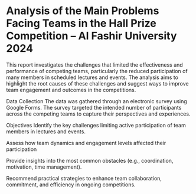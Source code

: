 # Analysis of the Main Problems Facing Teams in the Hall Prize Competition – Al Fashir University 2024
This report investigates the challenges that limited the effectiveness and performance of competing teams, particularly the reduced participation of many members in scheduled lectures and events. The analysis aims to highlight the root causes of these challenges and suggest ways to improve team engagement and outcomes in the competitions.

Data Collection
The data was gathered through an electronic survey using Google Forms. The survey targeted the intended number of participants across the competing teams to capture their perspectives and experiences.

Objectives
Identify the key challenges limiting active participation of team members in lectures and events.

Assess how team dynamics and engagement levels affected their participation

Provide insights into the most common obstacles (e.g., coordination, motivation, time management).

Recommend practical strategies to enhance team collaboration, commitment, and efficiency in ongoing competitions.
